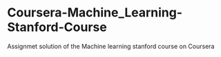 # Coursera-Machine_Learning-Stanford-Course
Assignmet solution of the Machine learning stanford course on Coursera
